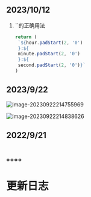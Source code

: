 ## 2023/10/12
1. ``的正确用法
   ```js
   return (
    `${hour.padStart(2, '0') 
    }:${ 
    minute.padStart(2, '0') 
    }:${ 
    second.padStart(2, '0')}`
   )
   ```
## 2023/9/22

![image-20230922214755969](C:/Users/a1526/AppData/Roaming/Typora/typora-user-images/image-20230922214755969.png)

![image-20230922214838626](C:/Users/a1526/AppData/Roaming/Typora/typora-user-images/image-20230922214838626.png)

## 2022/9/21

## 。。。。

# 更新日志